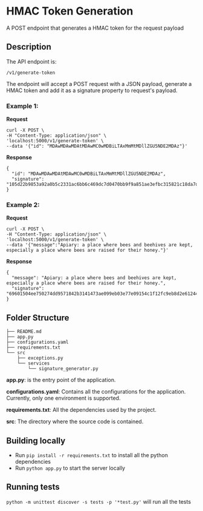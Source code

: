 # HMAC Token Generation

A POST endpoint that generates a HMAC token for the request payload


## Description

The API endpoint is:

```
/v1/generate-token
```

The endpoint will accept a POST request with a JSON payload, generate a HMAC token and add it as a signature property to request's payload.

### Example 1:

**Request**
```
curl -X POST \
-H "Content-Type: application/json" \
'localhost:5000/v1/generate-token' \
--data '{"id": "MDAwMDAwMDAtMDAwMC0wMDBiLTAxMmMtMDllZGU5NDE2MDAz"}'
```

**Response**
```
{
  "id": "MDAwMDAwMDAtMDAwMC0wMDBiLTAxMmMtMDllZGU5NDE2MDAz",
  "signature": "105d22b9853a92a0b5c2331ac6bb6c469dc7d0470bb9f9a851ae3efbc315821c18da7d2564d1680b664ff5ff1835fef20380cda45b8e7cd6febc970b297e996a"
}
```

### Example 2:
**Request**
```
curl -X POST \
-H "Content-Type: application/json" \
'localhost:5000/v1/generate-token' \
--data '{"message":"Apiary: a place where bees and beehives are kept, especially a place where bees are raised for their honey."}'
```

**Response**
```
{
  "message": "Apiary: a place where bees and beehives are kept, especially a place where bees are raised for their honey.",
  "signature": "69601504ee750274dd9571842b3141473ae099eb03e77e09154c1f12fc9eb8d2e612441856966eda41fc2bb26d92a5f38ba9d8b954cf2f1a14f3142b86eee98a"
}
```

## Folder Structure

```
├── README.md
├── app.py
├── configurations.yaml
├── requirements.txt
└── src
    ├── exceptions.py
    └── services
        └── signature_generator.py
```

**app.py**: is the entry point of the application.

**configurations.yaml**: Contains all the configurations for the application. Currently, only one environment is supported.

**requirements.txt**: All the dependencies used by the project.

**src**: The directory where the source code is contained. 

## Building locally

* Run `pip install -r requirements.txt` to install all the python dependencies
* Run `python app.py` to start the server locally

## Running tests 

`python -m unittest discover -s tests -p '*test.py'` will run all the tests